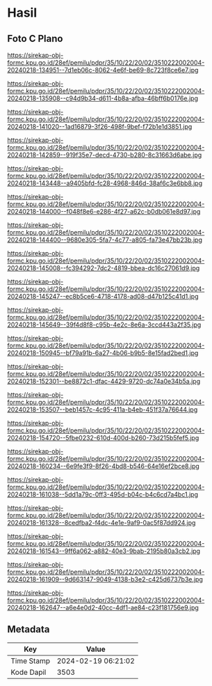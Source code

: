 # Hasil

## Foto C Plano

https://sirekap-obj-formc.kpu.go.id/28ef/pemilu/pdpr/35/10/22/20/02/3510222002004-20240218-134951--7d1eb06c-8062-4e6f-be69-8c723f8ce6e7.jpg

https://sirekap-obj-formc.kpu.go.id/28ef/pemilu/pdpr/35/10/22/20/02/3510222002004-20240218-135908--c94d9b34-d611-4b8a-afba-46bff6b0176e.jpg

https://sirekap-obj-formc.kpu.go.id/28ef/pemilu/pdpr/35/10/22/20/02/3510222002004-20240218-141020--1ad16879-3f26-498f-9bef-f72b1e1d3851.jpg

https://sirekap-obj-formc.kpu.go.id/28ef/pemilu/pdpr/35/10/22/20/02/3510222002004-20240218-142859--919f35e7-decd-4730-b280-8c31663d6abe.jpg

https://sirekap-obj-formc.kpu.go.id/28ef/pemilu/pdpr/35/10/22/20/02/3510222002004-20240218-143448--a9405bfd-fc28-4968-846d-38af6c3e6bb8.jpg

https://sirekap-obj-formc.kpu.go.id/28ef/pemilu/pdpr/35/10/22/20/02/3510222002004-20240218-144000--f048f8e6-e286-4f27-a62c-b0db061e8d97.jpg

https://sirekap-obj-formc.kpu.go.id/28ef/pemilu/pdpr/35/10/22/20/02/3510222002004-20240218-144400--9680e305-5fa7-4c77-a805-fa73e47bb23b.jpg

https://sirekap-obj-formc.kpu.go.id/28ef/pemilu/pdpr/35/10/22/20/02/3510222002004-20240218-145008--fc394292-7dc2-4819-bbea-dc16c27061d9.jpg

https://sirekap-obj-formc.kpu.go.id/28ef/pemilu/pdpr/35/10/22/20/02/3510222002004-20240218-145247--ec8b5ce6-4718-4178-ad08-d47b125c41d1.jpg

https://sirekap-obj-formc.kpu.go.id/28ef/pemilu/pdpr/35/10/22/20/02/3510222002004-20240218-145649--39f4d8f8-c95b-4e2c-8e6a-3ccd443a2f35.jpg

https://sirekap-obj-formc.kpu.go.id/28ef/pemilu/pdpr/35/10/22/20/02/3510222002004-20240218-150945--bf79a91b-6a27-4b06-b9b5-8e15fad2bed1.jpg

https://sirekap-obj-formc.kpu.go.id/28ef/pemilu/pdpr/35/10/22/20/02/3510222002004-20240218-152301--be8872c1-dfac-4429-9720-dc74a0e34b5a.jpg

https://sirekap-obj-formc.kpu.go.id/28ef/pemilu/pdpr/35/10/22/20/02/3510222002004-20240218-153507--beb1457c-4c95-411a-b4eb-451f37a76644.jpg

https://sirekap-obj-formc.kpu.go.id/28ef/pemilu/pdpr/35/10/22/20/02/3510222002004-20240218-154720--5fbe0232-610d-400d-b260-73d215b5fef5.jpg

https://sirekap-obj-formc.kpu.go.id/28ef/pemilu/pdpr/35/10/22/20/02/3510222002004-20240218-160234--6e9fe3f9-8f26-4bd8-b546-64e16ef2bce8.jpg

https://sirekap-obj-formc.kpu.go.id/28ef/pemilu/pdpr/35/10/22/20/02/3510222002004-20240218-161038--5dd1a79c-0ff3-495d-b04c-b4c6cd7a4bc1.jpg

https://sirekap-obj-formc.kpu.go.id/28ef/pemilu/pdpr/35/10/22/20/02/3510222002004-20240218-161328--8cedfba2-f4dc-4e1e-9af9-0ac5f87dd924.jpg

https://sirekap-obj-formc.kpu.go.id/28ef/pemilu/pdpr/35/10/22/20/02/3510222002004-20240218-161543--9ff6a062-a882-40e3-9bab-2195b80a3cb2.jpg

https://sirekap-obj-formc.kpu.go.id/28ef/pemilu/pdpr/35/10/22/20/02/3510222002004-20240218-161909--9d663147-9049-4138-b3e2-c425d6737b3e.jpg

https://sirekap-obj-formc.kpu.go.id/28ef/pemilu/pdpr/35/10/22/20/02/3510222002004-20240218-162647--a6e4e0d2-40cc-4df1-ae84-c23f181756e9.jpg


## Metadata

| Key        | Value               |
| ---------- | ------------------- |
| Time Stamp | 2024-02-19 06:21:02 |
| Kode Dapil | 3503                |



